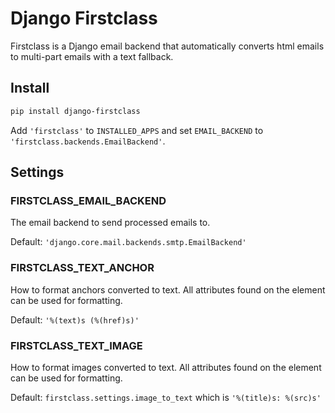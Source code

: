 # Django Firstclass
Firstclass is a Django email backend that automatically converts html emails to multi-part emails with a text fallback.

## Install
```bash
pip install django-firstclass
```

Add ``'firstclass'`` to ``INSTALLED_APPS`` and set `EMAIL_BACKEND` to ``'firstclass.backends.EmailBackend'``.

## Settings
### FIRSTCLASS_EMAIL_BACKEND
The email backend to send processed emails to.

Default: ``'django.core.mail.backends.smtp.EmailBackend'``

### FIRSTCLASS_TEXT_ANCHOR
How to format anchors converted to text. All attributes found on the element can be used for formatting.

Default: ``'%(text)s (%(href)s)'``

### FIRSTCLASS_TEXT_IMAGE
How to format images converted to text. All attributes found on the element can be used for formatting.

Default: ``firstclass.settings.image_to_text`` which is ``'%(title)s: %(src)s'``
